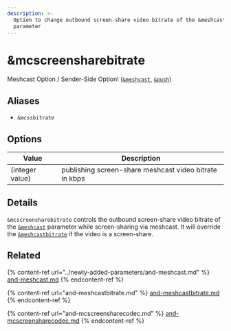 ```yaml
---
description: >-
  Option to change outbound screen-share video bitrate of the &meshcast
  parameter
---
```


# \&mcscreensharebitrate

Meshcast Option / Sender-Side Option! ([`&meshcast`](../newly-added-parameters/and-meshcast.md), [`&push`](../source-settings/push.md))

## Aliases

* `&mcssbitrate`

## Options

| Value           | Description                                            |
| --------------- | ------------------------------------------------------ |
| (integer value) | publishing screen-share meshcast video bitrate in kbps |

## Details

`&mcscreensharebitrate` controls the outbound screen-share video bitrate of the [`&meshcast`](../newly-added-parameters/and-meshcast.md) parameter while screen-sharing via meshcast. It will override the [`&meshcastbitrate`](and-meshcastbitrate.md) if the video is a screen-share.

## Related

{% content-ref url="../newly-added-parameters/and-meshcast.md" %}
[and-meshcast.md](../newly-added-parameters/and-meshcast.md)
{% endcontent-ref %}

{% content-ref url="and-meshcastbitrate.md" %}
[and-meshcastbitrate.md](and-meshcastbitrate.md)
{% endcontent-ref %}

{% content-ref url="and-mcscreensharecodec.md" %}
[and-mcscreensharecodec.md](and-mcscreensharecodec.md)
{% endcontent-ref %}
